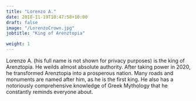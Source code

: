 ```yaml
---
title: "Lorenzo A."
date: 2018-11-19T10:47:58+10:00
draft: false
image: "/LorenzoCrown.jpg"
jobtitle: "King of Arenztopia"

weight: 1
---
```


Lorenzo A. (his full name is not shown for privacy purposes)
is the king of Arenztopia. He weilds almost absolute authority. After taking power in 2020, he transformed Arenztopia into a prosperous nation. Many roads and monuments are named after him, as he is the first king. He also has a notoriously comprehensive knowledge of Greek Mythology that he constantly reminds everyone about.  
